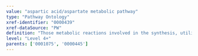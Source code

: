 ```yaml
---
value: "aspartic acid/aspartate metabolic pathway"
type: "Pathway Ontology"
xref-identifier: "0000439"
xref-dataSource: "PW"
definition: "Those metabolic reactions involved in the synthesis, utilization and/or degradation of aspartic acid/aspartate. Aspartic acid is a non-essential amino acid with roles in glucose, protein and nucleotide metabolism. In the brain, it can act as a neurotransmitter."
level: "Level 4+"
parents: ['0001075', '0000445']
---
```

